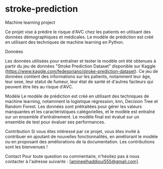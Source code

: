 # stroke-prediction
Machine learning project

Ce projet vise à prédire le risque d'AVC chez les patients en utilisant des données démographiques et médicales. Le modèle de prédiction est créé en utilisant des techniques de machine learning en Python.

Données

Les données utilisées pour entraîner et tester le modèle ont été obtenues à partir du jeu de données "Stroke Prediction Dataset" disponible sur Kaggle (https://www.kaggle.com/fedesoriano/stroke-prediction-dataset). Ce jeu de données contient des informations sur les patients, notamment leur âge, leur sexe, leur statut de fumeur, leur état de santé et d'autres facteurs qui peuvent être liés au risque d'AVC.

Modèle
Le modèle de prédiction est créé en utilisant des techniques de machine learning, notamment la logistique régression, knn, Decision Tree et Random Forest. Les données sont prétraitées pour gérer les valeurs manquantes et les caractéristiques catégorielles, et le modèle est entraîné sur un ensemble d'entraînement. Le modèle final est évalué sur un ensemble de test pour évaluer ses performances.

Contribution
Si vous êtes intéressé par ce projet, vous êtes invité à contribuer en ajoutant de nouvelles fonctionnalités, en améliorant le modèle ou en proposant des améliorations de la documentation. Les contributions sont les bienvenues !

Contact
Pour toute question ou commentaire, n'hésitez pas à nous contacter à l'adresse suivante : [amineelhaddioui555@gmail.com].
